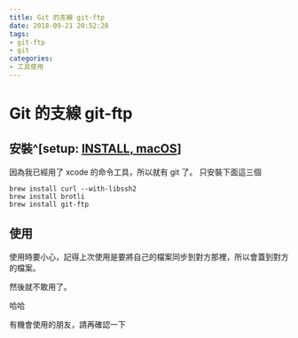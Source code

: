 ```yaml
---
title: Git 的支線 git-ftp
date: 2018-09-21 20:52:28
tags:
- git-ftp
- git
categories:
- 工具使用
---
```


# Git 的支線 git-ftp

## 安裝^[setup: [INSTALL, macOS](https://github.com/git-ftp/git-ftp/blob/master/INSTALL.md#macos)]

因為我已經用了 xcode 的命令工具，所以就有 git 了。
只安裝下面這三個

```shell
brew install curl --with-libssh2
brew install brotli
brew install git-ftp
```

## 使用

使用時要小心，記得上次使用是要將自己的檔案同步到對方那裡，所以會蓋到對方的檔案。

然後就不敢用了。

哈哈

有機會使用的朋友，請再確認一下
